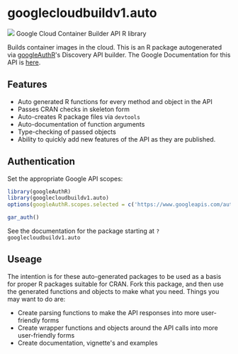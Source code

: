 # googlecloudbuildv1.auto
![](http://www.google.com/images/icons/product/search-32.gif)
Google Cloud Container Builder API R library

Builds container images in the cloud.
This is an R package autogenerated via [googleAuthR](http://code.markedmondson.me/googleAuthR)'s Discovery API builder. 
The Google Documentation for this API is [here](https://cloud.google.com/container-builder/docs/).

## Features 
 * Auto generated R functions for every method and object in the API
 * Passes CRAN checks in skeleton form
 * Auto-creates R package files via `devtools`
 * Auto-documentation of function arguments
 * Type-checking of passed objects
 * Ability to quickly add new features of the API as they are published.

## Authentication
Set the appropriate Google API scopes:

```r
library(googleAuthR)
library(googlecloudbuildv1.auto)
options(googleAuthR.scopes.selected = c('https://www.googleapis.com/auth/cloud-platform'))

gar_auth()
```
 See the documentation for the package starting at `?googlecloudbuildv1.auto`
## Useage
The intention is for these auto-generated packages to be used as a basis for proper R packages suitable for CRAN.
Fork this package, and then use the generated functions and objects to make what you need.
Things you may want to do are:
* Create parsing functions to make the API responses into more user-friendly forms
* Create wrapper functions and objects around the API calls into more user-friendly forms
* Create documentation, vignette's and examples

